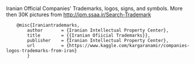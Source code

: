 Iranian Official Companies' Trademarks, logos, signs, and symbols. More then 30K pictures from http://ipm.ssaa.ir/Search-Trademark

```
    @misc{Iraniantrademarks,
        author       = {Iranian Intellectual Property Center},
        title        = {{Iranian Ofiicial Trademarks}},
        publisher    = {ّIranian Intellectual Property Center},
        url          = {https://www.kaggle.com/kargaranamir/companies-logos-trademarks-from-iran}
        }
```


